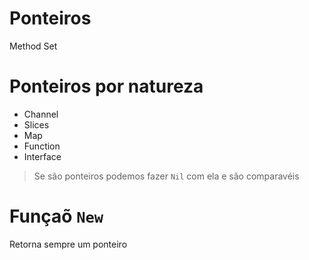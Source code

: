 # Ponteiros

Method Set

# Ponteiros por natureza

- Channel
- Slices
- Map
- Function
- Interface

> Se são ponteiros podemos fazer `Nil` com ela e são comparavéis

# Funçaõ `New`

Retorna sempre um ponteiro
